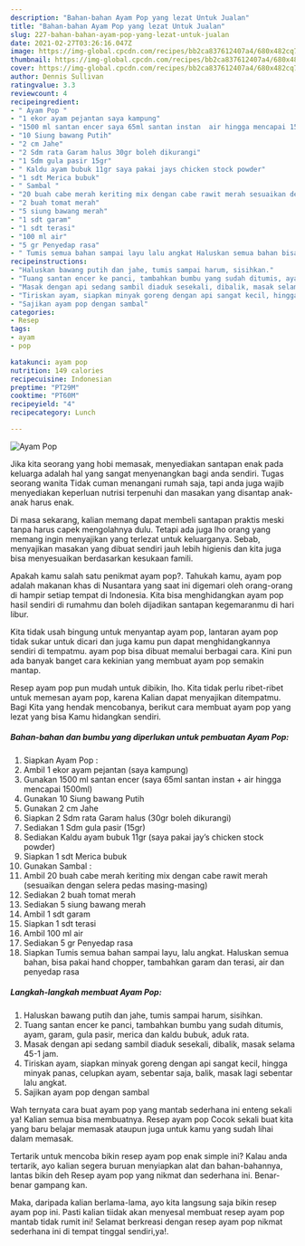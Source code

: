 ```yaml
---
description: "Bahan-bahan Ayam Pop yang lezat Untuk Jualan"
title: "Bahan-bahan Ayam Pop yang lezat Untuk Jualan"
slug: 227-bahan-bahan-ayam-pop-yang-lezat-untuk-jualan
date: 2021-02-27T03:26:16.047Z
image: https://img-global.cpcdn.com/recipes/bb2ca837612407a4/680x482cq70/ayam-pop-foto-resep-utama.jpg
thumbnail: https://img-global.cpcdn.com/recipes/bb2ca837612407a4/680x482cq70/ayam-pop-foto-resep-utama.jpg
cover: https://img-global.cpcdn.com/recipes/bb2ca837612407a4/680x482cq70/ayam-pop-foto-resep-utama.jpg
author: Dennis Sullivan
ratingvalue: 3.3
reviewcount: 4
recipeingredient:
- " Ayam Pop "
- "1 ekor ayam pejantan saya kampung"
- "1500 ml santan encer saya 65ml santan instan  air hingga mencapai 1500ml"
- "10 Siung bawang Putih"
- "2 cm Jahe"
- "2 Sdm rata Garam halus 30gr boleh dikurangi"
- "1 Sdm gula pasir 15gr"
- " Kaldu ayam bubuk 11gr saya pakai jays chicken stock powder"
- "1 sdt Merica bubuk"
- " Sambal "
- "20 buah cabe merah keriting mix dengan cabe rawit merah sesuaikan dengan selera pedas masingmasing"
- "2 buah tomat merah"
- "5 siung bawang merah"
- "1 sdt garam"
- "1 sdt terasi"
- "100 ml air"
- "5 gr Penyedap rasa"
- " Tumis semua bahan sampai layu lalu angkat Haluskan semua bahan bisa pakai hand chopper tambahkan garam dan terasi air dan penyedap rasa"
recipeinstructions:
- "Haluskan bawang putih dan jahe, tumis sampai harum, sisihkan."
- "Tuang santan encer ke panci, tambahkan bumbu yang sudah ditumis, ayam, garam, gula pasir, merica dan kaldu bubuk, aduk rata."
- "Masak dengan api sedang sambil diaduk sesekali, dibalik, masak selama 45-1 jam."
- "Tiriskan ayam, siapkan minyak goreng dengan api sangat kecil, hingga minyak panas, celupkan ayam, sebentar saja, balik, masak lagi sebentar lalu angkat."
- "Sajikan ayam pop dengan sambal"
categories:
- Resep
tags:
- ayam
- pop

katakunci: ayam pop 
nutrition: 149 calories
recipecuisine: Indonesian
preptime: "PT29M"
cooktime: "PT60M"
recipeyield: "4"
recipecategory: Lunch

---
```



![Ayam Pop](https://img-global.cpcdn.com/recipes/bb2ca837612407a4/680x482cq70/ayam-pop-foto-resep-utama.jpg)

Jika kita seorang yang hobi memasak, menyediakan santapan enak pada keluarga adalah hal yang sangat menyenangkan bagi anda sendiri. Tugas seorang  wanita Tidak cuman menangani rumah saja, tapi anda juga wajib menyediakan keperluan nutrisi terpenuhi dan masakan yang disantap anak-anak harus enak.

Di masa  sekarang, kalian memang dapat membeli santapan praktis meski tanpa harus capek mengolahnya dulu. Tetapi ada juga lho orang yang memang ingin menyajikan yang terlezat untuk keluarganya. Sebab, menyajikan masakan yang dibuat sendiri jauh lebih higienis dan kita juga bisa menyesuaikan berdasarkan kesukaan famili. 



Apakah kamu salah satu penikmat ayam pop?. Tahukah kamu, ayam pop adalah makanan khas di Nusantara yang saat ini digemari oleh orang-orang di hampir setiap tempat di Indonesia. Kita bisa menghidangkan ayam pop hasil sendiri di rumahmu dan boleh dijadikan santapan kegemaranmu di hari libur.

Kita tidak usah bingung untuk menyantap ayam pop, lantaran ayam pop tidak sukar untuk dicari dan juga kamu pun dapat menghidangkannya sendiri di tempatmu. ayam pop bisa dibuat memalui berbagai cara. Kini pun ada banyak banget cara kekinian yang membuat ayam pop semakin mantap.

Resep ayam pop pun mudah untuk dibikin, lho. Kita tidak perlu ribet-ribet untuk memesan ayam pop, karena Kalian dapat menyajikan ditempatmu. Bagi Kita yang hendak mencobanya, berikut cara membuat ayam pop yang lezat yang bisa Kamu hidangkan sendiri.

<!--inarticleads1-->

##### Bahan-bahan dan bumbu yang diperlukan untuk pembuatan Ayam Pop:

1. Siapkan  Ayam Pop :
1. Ambil 1 ekor ayam pejantan (saya kampung)
1. Gunakan 1500 ml santan encer (saya 65ml santan instan + air hingga mencapai 1500ml)
1. Gunakan 10 Siung bawang Putih
1. Gunakan 2 cm Jahe
1. Siapkan 2 Sdm rata Garam halus (30gr boleh dikurangi)
1. Sediakan 1 Sdm gula pasir (15gr)
1. Sediakan  Kaldu ayam bubuk 11gr (saya pakai jay’s chicken stock powder)
1. Siapkan 1 sdt Merica bubuk
1. Gunakan  Sambal :
1. Ambil 20 buah cabe merah keriting mix dengan cabe rawit merah (sesuaikan dengan selera pedas masing-masing)
1. Sediakan 2 buah tomat merah
1. Sediakan 5 siung bawang merah
1. Ambil 1 sdt garam
1. Siapkan 1 sdt terasi
1. Ambil 100 ml air
1. Sediakan 5 gr Penyedap rasa
1. Siapkan  Tumis semua bahan sampai layu, lalu angkat. Haluskan semua bahan, bisa pakai hand chopper, tambahkan garam dan terasi, air dan penyedap rasa




<!--inarticleads2-->

##### Langkah-langkah membuat Ayam Pop:

1. Haluskan bawang putih dan jahe, tumis sampai harum, sisihkan.
1. Tuang santan encer ke panci, tambahkan bumbu yang sudah ditumis, ayam, garam, gula pasir, merica dan kaldu bubuk, aduk rata.
1. Masak dengan api sedang sambil diaduk sesekali, dibalik, masak selama 45-1 jam.
1. Tiriskan ayam, siapkan minyak goreng dengan api sangat kecil, hingga minyak panas, celupkan ayam, sebentar saja, balik, masak lagi sebentar lalu angkat.
1. Sajikan ayam pop dengan sambal




Wah ternyata cara buat ayam pop yang mantab sederhana ini enteng sekali ya! Kalian semua bisa membuatnya. Resep ayam pop Cocok sekali buat kita yang baru belajar memasak ataupun juga untuk kamu yang sudah lihai dalam memasak.

Tertarik untuk mencoba bikin resep ayam pop enak simple ini? Kalau anda tertarik, ayo kalian segera buruan menyiapkan alat dan bahan-bahannya, lantas bikin deh Resep ayam pop yang nikmat dan sederhana ini. Benar-benar gampang kan. 

Maka, daripada kalian berlama-lama, ayo kita langsung saja bikin resep ayam pop ini. Pasti kalian tiidak akan menyesal membuat resep ayam pop mantab tidak rumit ini! Selamat berkreasi dengan resep ayam pop nikmat sederhana ini di tempat tinggal sendiri,ya!.

